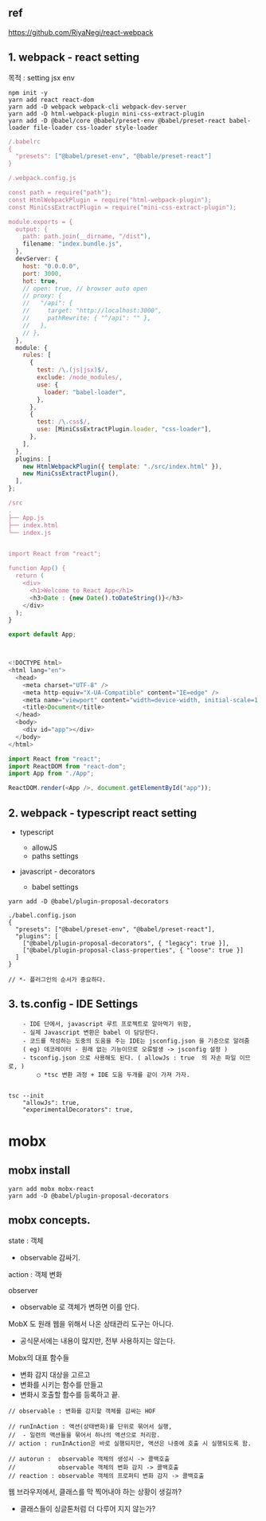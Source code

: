 
## ref

https://github.com/RiyaNegi/react-webpack 

## 1. webpack - react setting

목적 : setting jsx env   

```
npm init -y
yarn add react react-dom 
yarn add -D webpack webpack-cli webpack-dev-server
yarn add -D html-webpack-plugin mini-css-extract-plugin
yarn add -D @babel/core @babel/preset-env @babel/preset-react babel-loader file-loader css-loader style-loader

```

```js
/.babelrc
{
  "presets": ["@babel/preset-env", "@bable/preset-react"]
}
```

```js
/.webpack.config.js

const path = require("path");
const HtmlWebpackPlugin = require("html-webpack-plugin");
const MiniCssExtractPlugin = require("mini-css-extract-plugin");

module.exports = {
  output: {
    path: path.join(__dirname, "/dist"),
    filename: "index.bundle.js",
  },
  devServer: {
    host: "0.0.0.0",
    port: 3000,
    hot: true,
    // open: true, // browser auto open
    // proxy: {
    //   "/api": {
    //     target: "http://localhost:3000",
    //     pathRewrite: { "^/api": "" },
    //   },
    // },
  },
  module: {
    rules: [
      {
        test: /\.(js|jsx)$/,
        exclude: /node_modules/,
        use: {
          loader: "babel-loader",
        },
      },
      {
        test: /\.css$/,
        use: [MiniCssExtractPlugin.loader, "css-loader"],
      },
    ],
  },
  plugins: [
    new HtmlWebpackPlugin({ template: "./src/index.html" }),
    new MiniCssExtractPlugin(),
  ],
};
```

```js
/src
.
├── App.js
├── index.html
└── index.js


import React from "react";

function App() {
  return (
    <div>
      <h1>Welcome to React App</h1>
      <h3>Date : {new Date().toDateString()}</h3>
    </div>
  );
}

export default App;



<!DOCTYPE html>
<html lang="en">
  <head>
    <meta charset="UTF-8" />
    <meta http-equiv="X-UA-Compatible" content="IE=edge" />
    <meta name="viewport" content="width=device-width, initial-scale=1.0" />
    <title>Document</title>
  </head>
  <body>
    <div id="app"></div>
  </body>
</html>

import React from "react";
import ReactDOM from "react-dom";
import App from "./App";

ReactDOM.render(<App />, document.getElementById("app"));


```

## 2. webpack - typescript react setting

- typescript  
  - allowJS
  - paths settings


- javascript - decorators
  - babel settings

```
yarn add -D @babel/plugin-proposal-decorators

./babel.config.json 
{
  "presets": ["@babel/preset-env", "@babel/preset-react"],
  "plugins": [
    ["@babel/plugin-proposal-decorators", { "legacy": true }],
    ["@babel/plugin-proposal-class-properties", { "loose": true }]
  ]
}

// *- 플러그인의 순서가 중요하다.
```

## 3. ts.config - IDE Settings


```
	- IDE 단에서, javascript 루트 프로젝트로 알아먹기 위함, 
	- 실제 Javascript 변환은 babel 이 담당한다.
	- 코드를 작성하는 도중의 도움을 주는 IDE는 jsconfig.json 을 기준으로 알려줌
	( eg) 데코레이터 - 원래 없는 기능이므로 오류발생 -> jsconfig 설정 )
	- tsconfig.json 으로 사용해도 된다. ( allowJs : true  의 자손 파일 이므로, ) 
		○ *tsc 변환 과정 + IDE 도움 두개를 같이 가져 가자.


tsc --init
    "allowJs": true,    
    "experimentalDecorators": true,  
```

# mobx

## mobx install

```
yarn add mobx mobx-react
yarn add -D @babel/plugin-proposal-decorators
```

## mobx concepts. 


state : 객체    
-  observable 감싸기.  

action : 객체 변화  

observer  
- observable 로 객체가 변하면 이를 안다.  

MobX 도 원래 웹을 위해서 나온 상태관리 도구는 아니다.  
- 공식문서에는 내용이 많지만, 전부 사용하지는 않는다.  

Mobx의 대표 함수들  

- 변화 감지 대상을 고르고  
- 변화를 시키는 함수를 만들고   
- 변화시 호출할 함수를 등록하고 끝.  

```
// observable : 변화를 감지할 객체를 감싸는 HOF

// runInAction : 액션(상태변화)를 단위로 묶어서 실행,
//  - 일련의 액션들을 묶어서 하나의 액션으로 처리함.
// action : runInAction은 바로 실행되지만, 액션은 나중에 호출 시 실행되도록 함.

// autorun :  observable 객체의 생성시 -> 콜백호출
//            observable 객체의 변화 감지 -> 콜백호출
// reaction : observable 객체의 프로퍼티 변화 감지 -> 콜백호출
```

웹 브라우저에서, 클래스를 막 찍어내야 하는 상황이 생길까?    
- 클래스들이 싱글톤처럼 더 다루어 지지 않는가?  


